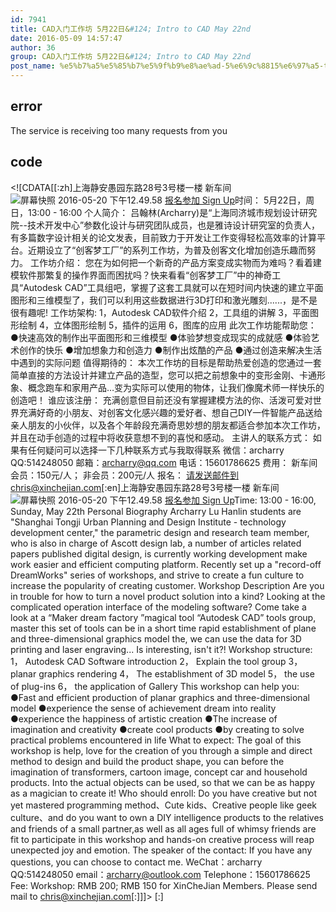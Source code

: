 ```yaml
---
id: 7941
title: CAD入门工作坊 5月22日&#124; Intro to CAD May 22nd
date: 2016-05-09 14:57:47
author: 36
group: CAD入门工作坊 5月22日&#124; Intro to CAD May 22nd
post_name: %e5%b7%a5%e5%85%b7%e5%9f%b9%e8%ae%ad-5%e6%9c%8815%e6%97%a5-tool-training-workshop-may-15th
---
```


## error
The service is receiving too many requests from you

## code
 <!\[CDATA\[\[:zh\]上海静安愚园东路28号3号楼一楼 新车间![屏幕快照 2016-05-20 下午12.49.58](http://139.162.84.35/wp-content/uploads/2016/05/屏幕快照-2016-05-20-下午12.49.58.png) [报名参加 Sign Up](http://www.huodongxing.com/event/1335177086900 "立即报名")时间： 5月22日，周日，13:00 - 16:00 个人简介： 吕翰林(Archarry)是“上海同济城市规划设计研究院--技术开发中心”参数化设计与研究团队成员，也是雅诗设计研究室的负责人，有多篇数字设计相关的论文发表，目前致力于开发让工作变得轻松高效率的计算平台。近期设立了“创客梦工厂”的系列工作坊，为普及创客文化增加创造乐趣而努力。 工作坊介绍： 您在为如何把一个新奇的产品方案变成实物而为难吗？看着建模软件那繁复的操作界面而困扰吗？快来看看“创客梦工厂”中的神奇工具“Autodesk CAD”工具组吧，掌握了这套工具就可以在短时间内快速的建立平面图形和三维模型了，我们可以利用这些数据进行3D打印和激光雕刻......，是不是很有趣呢! 工作坊架构: 1，Autodesk CAD软件介绍 2，工具组的讲解 3，平面图形绘制 4，立体图形绘制 5，插件的运用 6，图库的应用 此次工作坊能帮助您： ●快速高效的制作出平面图形和三维模型 ●体验梦想变成现实的成就感 ●体验艺术创作的快乐 ●增加想象力和创造力 ●制作出炫酷的产品 ●通过创造来解决生活中遇到的实际问题 值得期待的： 本次工作坊的目标是帮助热爱创造的您通过一套简单直接的方法设计并建立产品的造型，您可以把之前想象中的变形金刚、卡通形象、概念跑车和家用产品…变为实际可以使用的物体，让我们像魔术师一样快乐的创造吧！ 谁应该注册： 充满创意但目前还没有掌握建模方法的你、活泼可爱对世界充满好奇的小朋友、对创客文化感兴趣的爱好者、想自己DIY一件智能产品送给亲人朋友的小伙伴，以及各个年龄段充满奇思妙想的朋友都适合参加本次工作坊，并且在动手创造的过程中将收获意想不到的喜悦和感动。 主讲人的联系方式： 如果有任何疑问可以选择一下几种联系方式与我取得联系 微信：archarry QQ:514248050 邮箱：archarry@qq.com 电话：15601786625 费用： 新车间会员：150元/人； 非会员：200元/人 报名： 请发送邮件到chris@xinchejian.com\[:en\]上海静安愚园东路28号3号楼一楼 新车间![屏幕快照 2016-05-20 下午12.49.58](http://139.162.84.35/wp-content/uploads/2016/05/屏幕快照-2016-05-20-下午12.49.58.png) [报名参加 Sign Up](http://www.huodongxing.com/event/1335177086900 "立即报名")Time: 13:00 - 16:00, Sunday, May 22th Personal Biography Archarry Lu Hanlin students are "Shanghai Tongji Urban Planning and Design Institute - technology development center," the parametric design and research team member, who is also in charge of Ascott design lab, a number of articles related papers published digital design, is currently working development make work easier and efficient computing platform. Recently set up a "record-off DreamWorks" series of workshops, and strive to create a fun culture to increase the popularity of creating customer. Workshop Description Are you in trouble for how to turn a novel product solution into a kind? Looking at the complicated operation interface of the modeling software? Come take a look at a “Maker dream factory ”magical tool “Autodesk CAD” tools group, master this set of tools can be in a short time rapid establishment of plane and three-dimensional graphics model the, we can use the data for 3D printing and laser engraving... Is interesting, isn't it?! Workshop structure: 1， Autodesk CAD Software introduction 2， Explain the tool group 3， planar graphics rendering 4， The establishment of 3D model 5， the use of plug-ins 6， the application of Gallery This workshop can help you: ●Fast and efficient production of planar graphics and three-dimensional model ●experience the sense of achievement dream into reality ●experience the happiness of artistic creation ●The increase of imagination and creativity ●create cool products ●by creating to solve practical problems encountered in life What to expect: The goal of this workshop is help, love for the creation of you through a simple and direct method to design and build the product shape, you can before the imagination of transformers, cartoon image, concept car and household products. Into the actual objects can be used, so that we can be as happy as a magician to create it! Who should enroll: Do you have creative but not yet mastered programming method、Cute kids、Creative people like geek culture、and do you want to own a DIY intelligence products to the relatives and friends of a small partner,as well as all ages full of whimsy friends are fit to participate in this workshop and hands-on creative process will reap unexpected joy and emotion. The speaker of the contact: If you have any questions, you can choose to contact me. WeChat：archarry QQ:514248050 email：archarry@outlook.com Telephone：15601786625 Fee: Workshop: RMB 200; RMB 150 for XinCheJian Members. Please send mail to chris@xinchejian.com\[:\]\]\]> \[:\]
